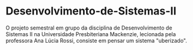 # Desenvolvimento-de-Sistemas-II
O projeto semestral em grupo da disciplina de Desenvolvimento de Sistemas II na Universidade Presbiteriana Mackenzie, lecionada pela professora Ana Lúcia Rossi, consiste em pensar um sistema "uberizado".

